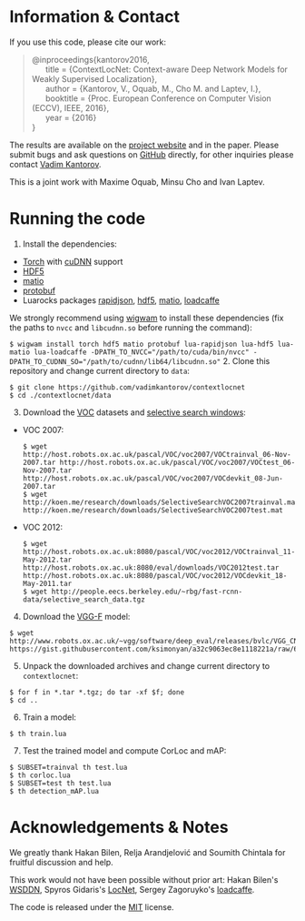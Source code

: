 # Information & Contact
If you use this code, please cite our work:
> @inproceedings{kantorov2016,  
&nbsp;&nbsp;&nbsp;&nbsp;&nbsp;&nbsp;title = {ContextLocNet: Context-aware Deep Network Models for Weakly Supervised Localization},  
&nbsp;&nbsp;&nbsp;&nbsp;&nbsp;&nbsp;author = {Kantorov, V., Oquab, M., Cho M. and Laptev, I.},  
&nbsp;&nbsp;&nbsp;&nbsp;&nbsp;&nbsp;booktitle = {Proc. European Conference on Computer Vision (ECCV), IEEE, 2016},  
&nbsp;&nbsp;&nbsp;&nbsp;&nbsp;&nbsp;year = {2016}  
}

The results are available on the [project website](http://www.di.ens.fr/willow/research/contextlocnet) and in the paper. Please submit bugs and ask questions on [GitHub](http://github.com/vadimkantorov/contextlocnet/issues) directly, for other inquiries please contact [Vadim Kantorov](mailto:vadim.kantorov@gmail.com).

This is a joint work with Maxime Oquab, Minsu Cho and Ivan Laptev.

# Running the code
1. Install the dependencies:
  - [Torch](http://github.com/torch/distro) with [cuDNN](http://developer.nvidia.com/cudnn) support
  - [HDF5](http://www.hdfgroup.org/HDF5/)
  - [matio](http://github.com/tbeu/matio)
  - [protobuf](http://github.com/google/protobuf)
  - Luarocks packages [rapidjson](http://github.com/xpol/lua-rapidjson), [hdf5](http://github.com/deepmind/torch-hdf5), [matio](http://github.com/soumith/matio-ffi.torch), [loadcaffe](http://github.com/szagoruyko/loadcaffe)
  
  We strongly recommend using [wigwam](http://wigwam.in/) to install these dependencies (fix the paths to `nvcc` and `libcudnn.so` before running the command):

  ```$ wigwam install torch hdf5 matio protobuf lua-rapidjson lua-hdf5 lua-matio lua-loadcaffe -DPATH_TO_NVCC="/path/to/cuda/bin/nvcc" -DPATH_TO_CUDNN_SO="/path/to/cudnn/lib64/libcudnn.so"```
2. Clone this repository and change current directory to `data`:

  ```
  $ git clone https://github.com/vadimkantorov/contextlocnet
  $ cd ./contextlocnet/data
  ```
3. Download the [VOC](http://host.robots.ox.ac.uk/pascal/VOC/) datasets and [selective search windows](http://koen.me/research/selectivesearch/):
  - VOC 2007:
    
    ```
    $ wget http://host.robots.ox.ac.uk/pascal/VOC/voc2007/VOCtrainval_06-Nov-2007.tar http://host.robots.ox.ac.uk/pascal/VOC/voc2007/VOCtest_06-Nov-2007.tar http://host.robots.ox.ac.uk/pascal/VOC/voc2007/VOCdevkit_08-Jun-2007.tar
    $ wget http://koen.me/research/downloads/SelectiveSearchVOC2007trainval.mat http://koen.me/research/downloads/SelectiveSearchVOC2007test.mat
    ```
  - VOC 2012:
    
    ```
    $ wget http://host.robots.ox.ac.uk:8080/pascal/VOC/voc2012/VOCtrainval_11-May-2012.tar http://host.robots.ox.ac.uk:8080/eval/downloads/VOC2012test.tar http://host.robots.ox.ac.uk:8080/pascal/VOC/voc2012/VOCdevkit_18-May-2011.tar
    $ wget http://people.eecs.berkeley.edu/~rbg/fast-rcnn-data/selective_search_data.tgz
    ```
4. Download the [VGG-F](https://gist.github.com/ksimonyan/a32c9063ec8e1118221a) model:
  
  ```
  $ wget http://www.robots.ox.ac.uk/~vgg/software/deep_eval/releases/bvlc/VGG_CNN_F.caffemodel https://gist.githubusercontent.com/ksimonyan/a32c9063ec8e1118221a/raw/6a3b8af023bae65669a4ceccd7331a5e7767aa4e/VGG_CNN_F_deploy.prototxt
  ```
5. Unpack the downloaded archives and change current directory to `contextlocnet`:

  ```
  $ for f in *.tar *.tgz; do tar -xf $f; done
  $ cd ..
  ```
6. Train a model:

  ```
  $ th train.lua
  ```

7. Test the trained model and compute CorLoc and mAP:
  ```
  $ SUBSET=trainval th test.lua
  $ th corloc.lua
  $ SUBSET=test th test.lua
  $ th detection_mAP.lua
  ```
  

# Acknowledgements & Notes
We greatly thank Hakan Bilen, Relja Arandjelović and Soumith Chintala for fruitful discussion and help.

This work would not have been possible without prior art: Hakan Bilen's [WSDDN](http://github.com/hbilen/WSDDN), Spyros Gidaris's [LocNet](http://github.com/gidariss/LocNet), Sergey Zagoruyko's [loadcaffe](http://github.com/szagoruyko/loadcaffe).

The code is released under the [MIT](http://github.com/vadimkantorov/contextlocnet/blob/master/LICENSE.md) license.
